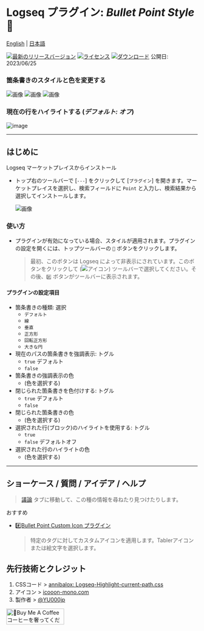 # Logseq プラグイン: *Bullet Point Style* 🔷

[English](https://github.com/YU000jp/logseq-plugin-bullet-point-style) | [日本語](https://github.com/YU000jp/logseq-plugin-bullet-point-style/blob/main/readme.ja.md)

[![最新のリリースバージョン](https://img.shields.io/github/v/release/YU000jp/logseq-plugin-bullet-point-style)](https://github.com/YU000jp/logseq-plugin-bullet-point-style/releases)
[![ライセンス](https://img.shields.io/github/license/YU000jp/logseq-plugin-bullet-point-style?color=blue)](https://github.com/YU000jp/logseq-plugin-bullet-point-style/LICENSE)
[![ダウンロード](https://img.shields.io/github/downloads/YU000jp/logseq-plugin-bullet-point-style/total.svg)](https://github.com/YU000jp/logseq-plugin-bullet-point-style/releases)
公開日: 2023/06/25

### 箇条書きのスタイルと色を変更する

  ![画像](https://github.com/YU000jp/logseq-plugin-bullet-point-style/assets/111847207/1587d95b-272e-480f-b600-c84821aebce8) ![画像](https://github.com/YU000jp/logseq-plugin-bullet-point-style/assets/111847207/38c93c02-f5ab-440e-b60f-b95611b8b503) ![画像](https://github.com/YU000jp/logseq-plugin-bullet-point-style/assets/111847207/ecee0269-551b-4894-82d1-78506db75d0c)

### 現在の行をハイライトする (*デフォルト: オフ*)

  ![image](https://github.com/YU000jp/logseq-plugin-bullet-point-style/assets/111847207/80bfe4da-e156-47bd-961f-5f90c8015087)

---

## はじめに

Logseq マーケットプレイスからインストール
  - トップ右のツールバーで [`---`] をクリックして [`プラグイン`] を開きます。マーケットプレイスを選択し、検索フィールドに `Point` と入力し、検索結果から選択してインストールします。

    ![画像](https://github.com/YU000jp/logseq-plugin-bullet-point-style/assets/111847207/8c301202-8a77-497e-80cc-730c45054e3b)

### 使い方

- プラグインが有効になっている場合、スタイルが適用されます。プラグインの設定を開くには、トップツールバーの `🔷` ボタンをクリックします。
  > 最初、このボタンは Logseq によって非表示にされています。このボタンをクリックして (![アイコン](https://github.com/YU000jp/logseq-plugin-bullet-point-custom-icon/assets/111847207/136f9d0f-9dcf-4942-9821-c9f692fcfc2f)) ツールバーで選択してください。その後、`#️⃣` ボタンがツールバーに表示されます。

#### プラグインの設定項目

- 箇条書きの種類: 選択
  - `デフォルト`
  - `線`
  - `垂直`
  - `正方形`
  - `回転正方形`
  - `大きな円`
- 現在のパスの箇条書きを強調表示: トグル
  - `true` デフォルト
  - `false`
- 箇条書きの強調表示の色
  - (色を選択する)
- 閉じられた箇条書きを色付けする: トグル
  - `true` デフォルト
  - `false`
- 閉じられた箇条書きの色
  - (色を選択する)
- 選択された行(ブロック)のハイライトを使用する: トグル
  - `true`
  - `false` デフォルトオフ
- 選択された行のハイライトの色
  - (色を選択する)

---

## ショーケース / 質問 / アイデア / ヘルプ

> [議論](https://github.com/YU000jp/logseq-plugin-bullet-point-style/discussions) タブに移動して、この種の情報を尋ねたり見つけたりします。

おすすめ
  - [#️⃣Bullet Point Custom Icon プラグイン](https://github.com/YU000jp/logseq-plugin-bullet-point-custom-icon)
    > 特定のタグに対してカスタムアイコンを適用します。Tablerアイコンまたは絵文字を選択します。

## 先行技術とクレジット

1. CSSコード > [annibalox: Logseq-Highlight-current-path.css](https://github.com/cannibalox/logseq-dark-hpx#logseq-scroll-sidebarcss)
1. アイコン > [icooon-mono.com](https://icooon-mono.com/12841-%e3%83%9f%e3%82%ad%e3%82%b5%e3%83%bc%ef%bc%88%e9%9f%b3%e6%a5%bd%ef%bc%89%e3%81%ae%e3%82%a2%e3%82%a4%e3%82%b3%e3%83%b36/)
1. 製作者 > [@YU000jp](https://github.com/YU000jp)

<a href="https://www.buymeacoffee.com/yu000japan" target="_blank"><img src="https://cdn.buymeacoffee.com/buttons/v2/default-violet.png" alt="🍌Buy Me A Coffee コーヒーを奢ってください!" style="height: 42px;width: 152px" ></a>
